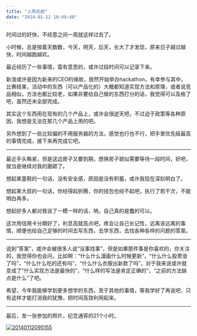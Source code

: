 ```yaml
---
title: "上周总结"
date: "2014-01-12 10:49:40"
---
```



时间过的好快，不经意之间一周就这样过去了。 

小时候，总是按着天数数，今天，明天，后天，长大了才发现，原来日子越过越快，时间越跑越欢。 

最近经历了一些事情，蛮有意思的，或许过段时间可以记录下来。 

新浪或许是因为新来的CEO的缘故，居然开始举办hackathon，有幸参与其中，比赛结束，活动中的东西（可以产品化的）大概都知道实现方法和原理，或者说竞品相似，方法也都比较老，如果非要给自己做的东西打分的话，我觉得可以及格了吧，虽然还未全部完成。 

其实这个东西用在现有的几个产品上，或许会很逆天吧，不过迫于政策等各种原因，我想是无法在那几个产品上用的吧。 

另外想到了一些比较偏的不用服务器的方法，感觉也行也不行，把手里优先级最高的事情完成，接下来再完成它吧。

---

最近手头略紧，但是这边房子又要到期，想换房子貌似需要等待一段时间，好吧，就当是继续对我的磨砺了。 

想起某童鞋的一句话，没有安全感，原因是没有积蓄，或许我现在深刻明白了。 

想起某大叔的一句话，你经得起折腾，你的钱包也经不起吧，执行了若干次，不能明白再多。 

想起好多人都对我说了一模一样的话，呐，自己真的是蠢的可以。 

这次用信用卡分期好了，利息高就高点吧，疼会让自己长记性，远离该远离的事情，顺便也给自己足够的时间去写东西，去学东西，去找各种各样的问题的答案。

---

说到“答案”，或许会被很多人说“没事找事”，但是如果那件事是你喜欢的，你关注的，我觉得你也会问，比如啊：“什么什么漫画什么时候更新”，“什么什么股票涨了吗”，“什么什么吃的还有吗”，“什么什么衣服出新款了吗”，对于我来说或许就变成了“什么实现方法是最快的”，“什么样的写法是肯定正确的”，“之前的方法缺点是什么”了吧。 

希望，今年我能够学到更多想学的东西，至于其他的事情，等我学好了再说吧，只有这样才能打消我的犹豫，把时间高效利用起来。

---

最后，发一张参加的照片，纪念通宵的21个小时。

[![20140112095155](http://attachment.soulteary.com/wp/2014/01/20140112095155-225x300.jpg)](http://attachment.soulteary.com/wp/2014/01/20140112095155.jpg)

